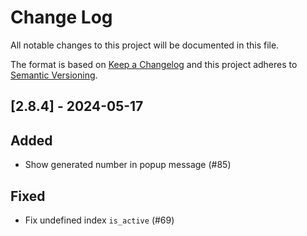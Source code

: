 # Change Log

All notable changes to this project will be documented in this file.

The format is based on [Keep a Changelog](http://keepachangelog.com/)
and this project adheres to [Semantic Versioning](http://semver.org/).

## [2.8.4] - 2024-05-17

## Added

- Show generated number in popup message (#85)

## Fixed

- Fix undefined index `is_active` (#69)
